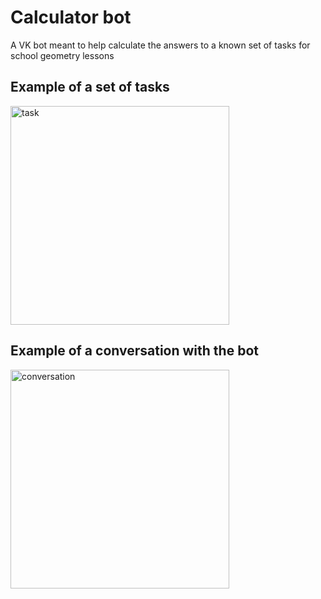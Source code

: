 # Calculator bot
A VK bot meant to help calculate the answers to a known set of tasks for school geometry lessons
## Example of a set of tasks<br>

<img src="https://user-images.githubusercontent.com/45406111/114324367-413b2f80-9b32-11eb-965d-5d07cd253327.png" alt="task" width="350"/><br>
## Example of a conversation with the bot
<img src="https://user-images.githubusercontent.com/45406111/114324421-88c1bb80-9b32-11eb-880a-5893480fc973.png" alt="conversation" width="350"/><br>
